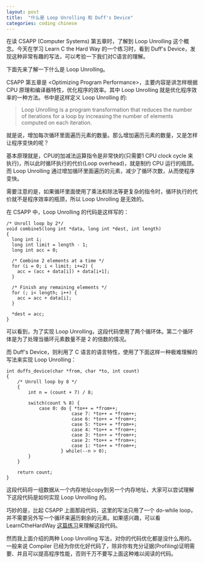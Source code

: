```yaml
---
layout: post
title:  "什么是 Loop Unrolling 和 Duff's Device"
categories: coding chinese
---
```


在读 CSAPP (Computer Systems) 第五章时，了解到 Loop Unrolling
这个概念。今天在学习 Learn C the Hard Way 的一个练习时，看到 Duff's Device，发现这种非常有趣的写法，可以考验一下我们对C语言的理解。

下面先来了解一下什么是 Loop Unrolling。

CSAPP 第五章是 \<Optimizing Program Performance\>，主要内容是讲怎样根据 CPU 原理和编译器特性，优化程序的效率。其中 Loop Unrolling 就是优化程序效率的一种方法。书中是这样定义 Loop Unrolling 的:

> Loop Unrolling is a program transformation that reduces the number of iterations for a loop by increasing the number of elements computed on each iteration.

就是说，增加每次循环里面遍历元素的数量。那么增加遍历元素的数量，又是怎样让程序变快的呢？

基本原理就是，CPU的加减法运算指令是非常快的(只需要1 CPU clock cycle 来执行)，所以此时循环执行的代价(Loop overhead)，就是制约 CPU 运行的瓶颈。而 Loop Unrolling 通过增加循环里面遍历的元素，减少了循环次数，从而使程序变快。

需要注意的是，如果循环里面使用了乘法和除法等更复杂的指令时，循环执行的代价就不是程序效率的瓶颈，所以 Loop Unrolling 是无效的。

在 CSAPP 中，Loop Unrolling 的代码是这样写的：

    /* Unroll loop by 2*/
    void combine5(long int *data, long int *dest, int length)
    {
      long int i;
      long int limit = length - 1;
      long int acc = 0;

      /* Combine 2 elements at a time */
      for (i = 0; i < limit; i+=2) {
        acc = (acc + data[i]) + data[i+1];
      }

      /* Finish any remaining elements */
      for (; i< length; i++) {
        acc = acc + data[i];
      }

      *dest = acc;
    }

可以看到，为了实现 Loop Unrolling，这段代码使用了两个循环体。第二个循环体是为了处理当循环元素数量不是 2 的倍数的情况。

而 Duff's Device，则利用了 C 语言的语言特性，使用了下面这样一种极难理解的写法来实现 Loop Unrolling：

    int duffs_device(char *from, char *to, int count)
    {
        /* Unroll loop by 8 */
        {
            int n = (count + 7) / 8;

            switch(count % 8) {
                case 0: do { *to++ = *from++;
                            case 7: *to++ = *from++;
                            case 6: *to++ = *from++;
                            case 5: *to++ = *from++;
                            case 4: *to++ = *from++;
                            case 3: *to++ = *from++;
                            case 2: *to++ = *from++;
                            case 1: *to++ = *from++;
                        } while(--n > 0);
            }
        }

        return count;
    }

这段代码将一组数据从一个内存地址copy到另一个内存地址，大家可以尝试理解下这段代码是如何实现 Loop Unrolling 的。

巧妙的是，比起 CSAPP 上面那段代码，这里的写法只用了一个 do-while loop，并不需要另外写一个循环来遍历剩余的元素。如果感兴趣，可以看 LearnCtheHardWay [这篇练习](http://c.learncodethehardway.org/book/ex23.html)来理解这段代码。

然而我上面介绍的两种 Loop Unrolling 写法，对你的代码优化都是没什么用的。一般来说 Compiler 已经为你优化好代码了，除非你有充分证据(Profiling)证明需要、并且可以提高程序性能，否则千万不要写上面这种难以阅读的代码。
